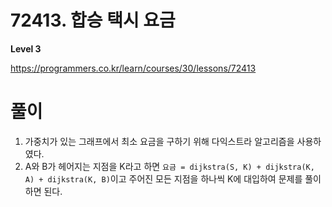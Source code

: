 # 72413. 합승 택시 요금

**Level 3**

https://programmers.co.kr/learn/courses/30/lessons/72413

# 풀이

1. 가중치가 있는 그래프에서 최소 요금을 구하기 위해 다익스트라 알고리즘을 사용하였다.
2. A와 B가 헤어지는 지점을 K라고 하면 ``요금 = dijkstra(S, K) + dijkstra(K, A) + dijkstra(K, B)``이고 주어진 모든 지점을 하나씩 K에 대입하여 문제를 풀이하면 된다.